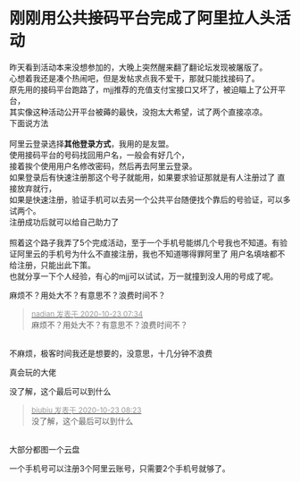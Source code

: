 # 刚刚用公共接码平台完成了阿里拉人头活动


昨天看到活动本来没想参加的，大晚上突然醒来翻了翻论坛发现被屠版了。<br />
心想着我还是凑个热闹吧，但是发帖求点我不爱干，那就只能找接码了。<br />
原先用的接码平台跑路了，mjj推荐的充值支付宝接口又坏了，被迫瞄上了公开平台，<br />
其实像这种活动公开平台被薅的最快，没抱太大希望，试了两个直接凉凉。<br />
下面说方法<br />
<br />
阿里云登录选择<strong>其他登录方式</strong>，我用的是友盟。<br />
使用接码平台的号码找回用户名，一般会有好几个，<br />
接着挨个使用用户名修改密码，然后再去阿里云登录。<br />
如果登录后有快速注册那这个号子就能用，如果要求验证那就是有人注册过了 直接放弃就行，<br />
如果是快速注册，验证手机可以去另一个公共平台随便找个靠后的号验证，可以多试两个。<br />
注册成功后就可以给自己助力了<img src="static/image/smiley/default/lol.gif" smilieid="12" border="0" alt="" /><br />
<br />
照着这个路子我弄了5个完成活动，至于一个手机号能绑几个号我也不知道。有验证阿里云的手机号为什么不直接注册，我也不知道哪得罪阿里了 用户名填啥都不给注册，只能出此下策。<br />
也就分享一下个人经验，有心的mjj可以试试，万一就撞到没人用的号成了呢。<img id="aimg_mhCxB" onclick="zoom(this, this.src, 0, 0, 0)" class="zoom" src="https://cdn.jsdelivr.net/gh/hishis/forum-master/public/images/patch.gif" onmouseover="img_onmouseoverfunc(this)" onload="thumbImg(this)" border="0" alt="" />

麻烦不？用处大不？有意思不？浪费时间不？

<div class="quote"><blockquote><font size="2"><a href="https://www.hostloc.com/forum.php?mod=redirect&amp;goto=findpost&amp;pid=9339133&amp;ptid=757446" target="_blank"><font color="#999999">nadian 发表于 2020-10-23 07:34</font></a></font><br />
麻烦不？用处大不？有意思不？浪费时间不？</blockquote></div><br />
不麻烦，极客时间我还是想要的，没意思，十几分钟不浪费<img src="static/image/smiley/default/lol.gif" smilieid="12" border="0" alt="" /><img id="aimg_LxIo5" onclick="zoom(this, this.src, 0, 0, 0)" class="zoom" src="https://cdn.jsdelivr.net/gh/hishis/forum-master/public/images/patch.gif" onmouseover="img_onmouseoverfunc(this)" onload="thumbImg(this)" border="0" alt="" />

真会玩的大佬

没了解，这个最后可以到什么

<div class="quote"><blockquote><font size="2"><a href="https://www.hostloc.com/forum.php?mod=redirect&amp;goto=findpost&amp;pid=9339225&amp;ptid=757446" target="_blank"><font color="#999999">biubiu 发表于 2020-10-23 08:23</font></a></font><br />
没了解，这个最后可以到什么</blockquote></div><br />
<img id="aimg_rxzXY" onclick="zoom(this, this.src, 0, 0, 0)" class="zoom" src="https://ae02.alicdn.com/kf/Hace3eaff7ecd416297bb439207a4e8bec.png" onmouseover="img_onmouseoverfunc(this)" onload="thumbImg(this)" border="0" alt="" /><br />
大部分都图一个云盘<img id="aimg_V7KAB" onclick="zoom(this, this.src, 0, 0, 0)" class="zoom" src="https://cdn.jsdelivr.net/gh/hishis/forum-master/public/images/patch.gif" onmouseover="img_onmouseoverfunc(this)" onload="thumbImg(this)" border="0" alt="" />

一个手机号可以注册3个阿里云账号，只需要2个手机号就够了。
